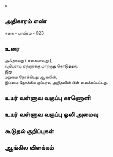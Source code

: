 உ


## அதிகாரம் எண்

ஈகை - பாயிரம் - 023

## உரை

அஃதாவது ( ஈகையாவது ),  
வறியராய் ஏற்றார்க்கு மாற்றாது கொடுத்தல்.  
இது  
மறுமை நோக்கியது ஆகலின்,  
இம்மை நோக்கிய ஒப்புரவு அறிதலின் பின் வைக்கப்பட்டது.


## உயர் வள்ளுவ வகுப்பு காணொளி


## உயர் வள்ளுவ வகுப்பு ஒலி அமைவு 


## கூடுதல் குறிப்புகள்


## ஆங்கில விளக்கம்


